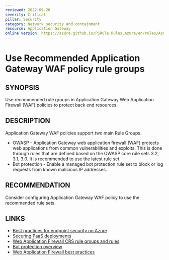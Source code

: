```yaml
---
reviewed: 2022-09-20
severity: Critical
pillar: Security
category: Network security and containment
resource: Application Gateway
online version: https://azure.github.io/PSRule.Rules.Azure/en/rules/Azure.AppGwWAF.RuleGroups/
---
```


# Use Recommended Application Gateway WAF policy rule groups

## SYNOPSIS

Use recommended rule groups in Application Gateway Web Application Firewall (WAF) policies to protect back end resources.

## DESCRIPTION

Application Gateway WAF policies support two main Rule Groups.

- OWASP - Application Gateway web application firewall (WAF) protects web applications from common vulnerabilities and exploits.
This is done through rules that are defined based on the OWASP core rule sets 3.2, 3.1, 3.0.
It is recommended to use the latest rule set.
- Bot protection - Enable a managed bot protection rule set to block or log requests from known malicious IP addresses.

## RECOMMENDATION

Consider configuring Application Gateway WAF policy to use the recommended rule sets.

## LINKS

- [Best practices for endpoint security on Azure](https://docs.microsoft.com/azure/architecture/framework/security/design-network-endpoints)
- [Securing PaaS deployments](https://docs.microsoft.com/azure/security/fundamentals/paas-deployments#install-a-web-application-firewall)
- [Web Application Firewall CRS rule groups and rules](https://learn.microsoft.com/en-us/azure/web-application-firewall/ag/application-gateway-crs-rulegroups-rules)
- [Bot protection overview](https://docs.microsoft.com/azure/web-application-firewall/afds/waf-front-door-policy-configure-bot-protection)
- [Web Application Firewall best practices](https://learn.microsoft.com/azure/web-application-firewall/ag/best-practices)
